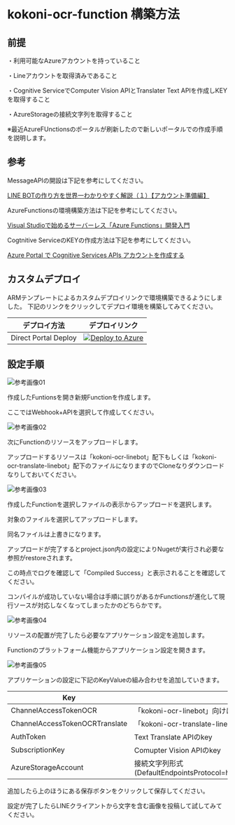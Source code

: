 # kokoni-ocr-function 構築方法

## 前提

・利用可能なAzureアカウントを持っていること

・Lineアカウントを取得済みであること

・Cognitive ServiceでComputer Vision APIとTranslater Text APIを作成しKEYを取得すること

・AzureStorageの接続文字列を取得すること

※最近AzureFUnctionsのポータルが刷新したので新しいポータルでの作成手順を説明します。

## 参考

MessageAPIの開設は下記を参考にしてください。

[LINE BOTの作り方を世界一わかりやすく解説（１）【アカウント準備編】](http://qiita.com/yoshizaki_kkgk/items/bd4277d3943200beab26)

AzureFunctionsの環境構築方法は下記を参考にしてください。

[Visual Studioで始めるサーバーレス「Azure Functions」開発入門](http://www.buildinsider.net/pr/microsoft/azure/dictionary06)

Cogtnitive ServiceのKEYの作成方法は下記を参考にしてください。

[Azure Portal で Cognitive Services APIs アカウントを作成する](https://docs.microsoft.com/ja-jp/azure/cognitive-services/cognitive-services-apis-create-account)


## カスタムデプロイ

ARMテンプレートによるカスタムデプロイリンクで環境構築できるようにしました。
下記のリンクをクリックしてデプロイ環境を構築してみてください。

|デプロイ方法|デプロイリンク|
| --------------- |:---------------:|
| Direct Portal Deploy | [![Deploy to Azure](http://azuredeploy.net/deploybutton.png)](https://portal.azure.com/#create/Microsoft.Template/uri/https%3A%2F%2Fraw.githubusercontent.com%2Fkingkino%2Fkokoni-ocr-function%2Fmaster%2FAzureDeploy.json) |


## 設定手順

![参考画像01](https://github.com/kingkino/kokoni-ocr-function/blob/master/refer01.png)

作成したFuntionsを開き新規Functionを作成します。

ここではWebhook+APIを選択して作成してください。

![参考画像02](https://github.com/kingkino/kokoni-ocr-function/blob/master/refer02.png)

次にFunctionのリソースをアップロードします。

アップロードするリソースは「kokoni-ocr-linebot」配下もしくは「kokoni-ocr-translate-linebot」配下のファイルになりますのでCloneなりダウンロードなりしておいてください。

![参考画像03](https://github.com/kingkino/kokoni-ocr-function/blob/master/refer03.png)

作成したFunctionを選択しファイルの表示からアップロードを選択します。

対象のファイルを選択してアップロードします。

同名ファイルは上書きになります。

アップロードが完了するとproject.json内の設定によりNugetが実行され必要な参照がrestoreされます。

この時点でログを確認して「Compiled Success」と表示されることを確認してください。

コンパイルが成功していない場合は手順に誤りがあるかFunctionsが進化して現行ソースが対応しなくなってしまったかのどちらかです。

![参考画像04](https://github.com/kingkino/kokoni-ocr-function/blob/master/refer04.png)

リソースの配置が完了したら必要なアプリケーション設定を追加します。

Functionのプラットフォーム機能からアプリケーション設定を開きます。

![参考画像05](https://github.com/kingkino/kokoni-ocr-function/blob/master/refer05.png)

アプリケーションの設定に下記のKeyValueの組み合わせを追加していきます。

|Key|value|
| --------------- | --------------- |
|ChannelAccessTokenOCR|「kokoni-ocr-linebot」向けに作成したLINE APIのKEYを取得する|
|ChannelAccessTokenOCRTranslate|「kokoni-ocr-translate-linebot」向けに作成したLINE APIのKEYを取得する|
|AuthToken|Text Translate APIのkey|
|SubscriptionKey|Comupter Vision APIのkey|
|AzureStorageAccount|接続文字列形式(DefaultEndpointsProtocol=https;AccountName=***;AccountKey=***;EndpointSuffix=core.windows.net)|

追加したら上のほうにある保存ボタンをクリックして保存してください。


設定が完了したらLINEクライアントから文字を含む画像を投稿して試してみてください。



